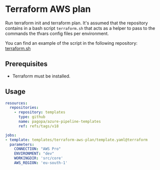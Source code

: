 # Terraform AWS plan

Run terraform init and terraform plan.
It's assumed that the repository contains in a bash script `terraform.sh` that acts as a helper to pass to the commands the tfvars config files per environment.

You can find an example of the script in the following repository: [terraform.sh](https://github.com/pagopa/pagopa.gov.it-infrastructure/blob/main/src/main/terraform.sh)

## Prerequisites

- Terraform must be installed.

## Usage

```yaml
resources:
  repositories:
    - repository: templates
      type: github
      name: pagopa/azure-pipeline-templates
      ref: refs/tags/v18

jobs:
- template: templates/terraform-aws-plan/template.yaml@terraform
  parameters:
    CONNECTION: "AWS Pro"
    ENVIRONMENT: "dev"
    WORKINGDIR: 'src/core'
    AWS_REGION: 'eu-south-1'
```
